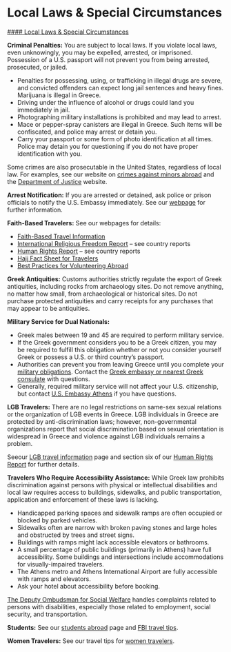 # Local Laws & Special Circumstances

[#### Local Laws & Special Circumstances](javascript:void(0); "Local Laws & Special Circumstances")

**Criminal Penalties:** You are subject to local laws. If you violate local laws, even unknowingly, you may be expelled, arrested, or imprisoned. Possession of a U.S. passport will not prevent you from being arrested, prosecuted, or jailed.

* Penalties for possessing, using, or trafficking in illegal drugs are severe, and convicted offenders can expect long jail sentences and heavy fines. Marijuana is illegal in Greece.
* Driving under the influence of alcohol or drugs could land you immediately in jail.
* Photographing military installations is prohibited and may lead to arrest.
* Mace or pepper-spray canisters are illegal in Greece. Such items will be confiscated, and police may arrest or detain you.
* Carry your passport or some form of photo identification at all times. Police may detain you for questioning if you do not have proper identification with you.

Some crimes are also prosecutable in the United States, regardless of local law. For examples, see our website on [crimes against minors abroad](http://travel.state.gov/content/passports/en/emergencies/arrest/criminalpenalties.html) and the [Department of Justice](https://www.justice.gov/criminal-ceos/citizens-guide-us-federal-law-extraterritorial-sexual-exploitation-children) website.

**Arrest Notification:** If you are arrested or detained, ask police or prison officials to notify the U.S. Embassy immediately. See our [webpage](http://travel.state.gov/content/passports/english/emergencies/arrest.html) for further information.

**Faith-Based Travelers:** See our webpages for details:

* [Faith-Based Travel Information](https://travel.state.gov/content/passports/en/go/faith-based-travel.html)
* [International Religious Freedom Report](http://www.state.gov/j/drl/irf/rpt/index.htm) – see country reports
* [Human Rights Report](http://www.state.gov/j/drl/rls/hrrpt/) – see country reports
* [Hajj Fact Sheet for Travelers](http://travel.state.gov/content/passports/en/go/Hajj.html)
* [Best Practices for Volunteering Abroad](https://travel.state.gov/content/passports/en/go/volunteer.html)

**Greek Antiquities:** Customs authorities strictly regulate the export of Greek antiquities, including rocks from archaeology sites. Do not remove anything, no matter how small, from archaeological or historical sites. Do not purchase protected antiquities and carry receipts for any purchases that may appear to be antiquities.

**Military Service for Dual Nationals:**

* Greek males between 19 and 45 are required to perform military service.
* If the Greek government considers you to be a Greek citizen, you may be required to fulfill this obligation whether or not you consider yourself Greek or possess a U.S. or third country’s passport.
* Authorities can prevent you from leaving Greece until you complete your [military obligations](https://gr.usembassy.gov/u-s-citizen-services/local-resources-of-u-s-citizens/military-obligations/). Contact the [Greek embassy or nearest Greek consulate](http://www.mfa.gr/usa/en/) with questions.
* Generally, required military service will not affect your U.S. citizenship, but contact [U.S. Embassy Athens](mailto:AthensAmericanPassports@state.gov) if you have questions.

**LGB Travelers:** There are no legal restrictions on same-sex sexual relations or the organization of LGB events in Greece. LGB individuals in Greece are protected by anti-discrimination laws; however, non-governmental organizations report that social discrimination based on sexual orientation is widespread in Greece and violence against LGB individuals remains a problem.

Seeour [LGB travel information](http://travel.state.gov/content/passports/english/go/lgbt.html) page and section six of our [Human Rights Report](http://www.state.gov/j/drl/rls/hrrpt/) for further details.

**Travelers Who Require Accessibility Assistance:** While Greek law prohibits discrimination against persons with physical or intellectual disabilities and local law requires access to buildings, sidewalks, and public transportation, application and enforcement of these laws is lacking.

* Handicapped parking spaces and sidewalk ramps are often occupied or blocked by parked vehicles.
* Sidewalks often are narrow with broken paving stones and large holes and obstructed by trees and street signs.
* Buildings with ramps might lack accessible elevators or bathrooms.
* A small percentage of public buildings (primarily in Athens) have full accessibility. Some buildings and intersections include accommodations for visually-impaired travelers.
* The Athens metro and Athens International Airport are fully accessible with ramps and elevators.
* Ask your hotel about accessibility before booking.

[The Deputy Ombudsman for Social Welfare](http://www.synigoros.gr/?i=stp.en.how) handles complaints related to persons with disabilities, especially those related to employment, social security, and transportation.

**Students:** See our [students abroad](http://travel.state.gov/content/studentsabroad/en.html) page and [FBI travel tips](https://www.fbi.gov/file-repository/student-travel-brochure-pdf.pdf/view).

**Women Travelers:** See our travel tips for [women travelers](http://travel.state.gov/content/passports/english/go/Women.html).